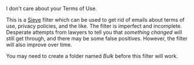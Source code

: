 I don't care about your Terms of Use.

This is a [Sieve](https://proton.me/support/sieve-advanced-custom-filters)
filter which can be used to get rid of emails about terms of use, privacy
policies, and the like. The filter is imperfect and incomplete. Desperate
attempts from lawyers to tell you that _something changed_ will still get
through, and there may be some false positives. However, the filter will also
improve over time.

You may need to create a folder named _Bulk_ before this filter will work.
